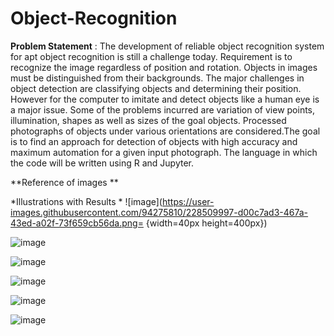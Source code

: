 # Object-Recognition

**Problem Statement** : 
The development of reliable object recognition system for apt object recognition is still a challenge today. Requirement is to recognize the image regardless of position and rotation. Objects in images must be distinguished from their backgrounds. The major challenges in object detection are classifying objects and determining their
position. However for the computer to imitate and detect objects like a human eye is a major issue. Some of the problems incurred are variation of view points, illumination, shapes as well as sizes of the goal objects. Processed photographs of objects under various orientations are considered.The goal is to find an approach for detection of objects with high accuracy and maximum automation for a given input photograph. The language in which the code will be written using R and Jupyter.

**Reference of images **

*Illustrations with Results *
![image](https://user-images.githubusercontent.com/94275810/228509997-d00c7ad3-467a-43ed-a02f-73f659cb56da.png= {width=40px height=400px})

![image](https://user-images.githubusercontent.com/94275810/228510441-4e1ee334-637a-4d4a-bea5-6468e79c2bbd.png)

![image](https://user-images.githubusercontent.com/94275810/228510626-8287a6b7-03cd-489c-aafc-8b00167079ba.png)

![image](https://user-images.githubusercontent.com/94275810/228510682-eff6613d-1e87-49d4-8c5e-249f4273b268.png)

![image](https://user-images.githubusercontent.com/94275810/228510767-c80f6245-586b-46b9-8248-83c53a1ffa07.png)

![image](https://user-images.githubusercontent.com/94275810/228510870-5ef8b314-881d-473c-9fd5-11f1fae245c3.png)

